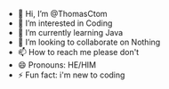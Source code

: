 - 👋 Hi, I’m @ThomasCtom
- 👀 I’m interested in Coding
- 🌱 I’m currently learning Java
- 💞️ I’m looking to collaborate on Nothing
- 📫 How to reach me please don't
- 😄 Pronouns: HE/HIM
- ⚡ Fun fact: i'm new to coding 

<!---
ThomasCtom/ThomasCtom is a ✨ special ✨ repository because its `README.md` (this file) appears on your GitHub profile.
You can click the Preview link to take a look at your changes.
--->
